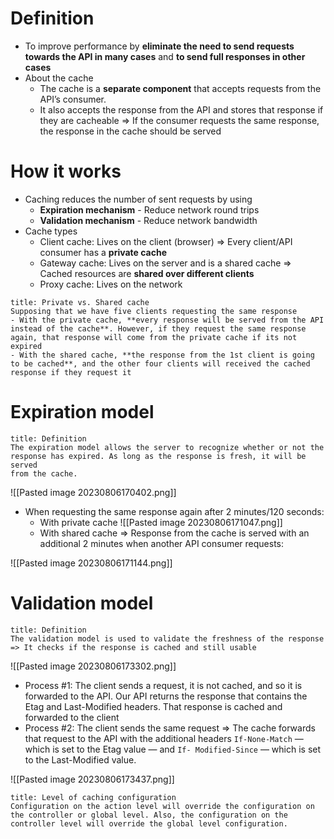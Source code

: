 # Definition
- To improve performance by **eliminate the need to send requests towards the API in many cases** and **to send full responses in other cases**
- About the cache
	- The cache is a **separate component** that accepts requests from the API’s consumer.
	- It also accepts the response from the API and stores that response if they are cacheable => If the consumer requests the same response, the response in the cache should be served

# How it works
- Caching reduces the number of sent requests by using 
	- **Expiration mechanism** - Reduce network round trips  
	- **Validation mechanism** - Reduce network bandwidth
- Cache types
	- Client cache: Lives on the client (browser) => Every client/API consumer has a **private cache**
	- Gateway cache: Lives on the server and is a shared cache => Cached resources are **shared over different clients**
	- Proxy cache: Lives on the network 

```ad-info
title: Private vs. Shared cache
Supposing that we have five clients requesting the same response
- With the private cache, **every response will be served from the API instead of the cache**. However, if they request the same response again, that response will come from the private cache if its not expired
- With the shared cache, **the response from the 1st client is going to be cached**, and the other four clients will received the cached response if they request it

```

# Expiration model

```ad-info
title: Definition
The expiration model allows the server to recognize whether or not the
response has expired. As long as the response is fresh, it will be served
from the cache.

```


![[Pasted image 20230806170402.png]]

- When requesting the same response again after 2 minutes/120 seconds:
	- With private cache
![[Pasted image 20230806171047.png]]
	- With shared cache => Response from the cache is served with an additional 2 minutes when another API consumer requests:

![[Pasted image 20230806171144.png]]

# Validation model

```ad-info
title: Definition
The validation model is used to validate the freshness of the response => It checks if the response is cached and still usable

```

![[Pasted image 20230806173302.png]]

- Process #1: The client sends a request, it is not cached, and so it is forwarded to the API. Our API returns the response that contains the Etag and Last-Modified headers. That response is cached and forwarded to the client
- Process #2: The client sends the same request =>  The cache forwards that request to the API with the additional headers `If-None-Match` — which is set to the Etag value — and `If- Modified-Since` — which is set to the Last-Modified value.

![[Pasted image 20230806173437.png]]

```ad-info
title: Level of caching configuration
Configuration on the action level will override the configuration on the controller or global level. Also, the configuration on the controller level will override the global level configuration.

```
